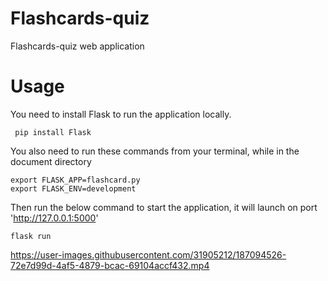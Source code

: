 # Flashcards-quiz
Flashcards-quiz web application




# Usage


You need to install Flask to run the application locally.

<pre><code> pip install Flask 
</code></pre>


You also need to run these commands from your terminal, while in the document directory

<pre><code>export FLASK_APP=flashcard.py
export FLASK_ENV=development
</code></pre>



Then run the below command to start the application, it will launch on port 'http://127.0.0.1:5000'

<pre><code>flask run
</code></pre>





https://user-images.githubusercontent.com/31905212/187094526-72e7d99d-4af5-4879-bcac-69104accf432.mp4

